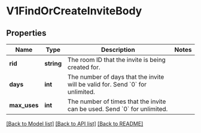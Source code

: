 # V1FindOrCreateInviteBody

## Properties
Name | Type | Description | Notes
------------ | ------------- | ------------- | -------------
**rid** | **string** | The room ID that the invite is being created for. | 
**days** | **int** | The number of days that the invite will be valid for. Send &#x60;0&#x60; for unlimited. | 
**max_uses** | **int** | The number of times that the invite can be used. Send &#x60;0&#x60; for unlimited. | 

[[Back to Model list]](../../README.md#documentation-for-models) [[Back to API list]](../../README.md#documentation-for-api-endpoints) [[Back to README]](../../README.md)

